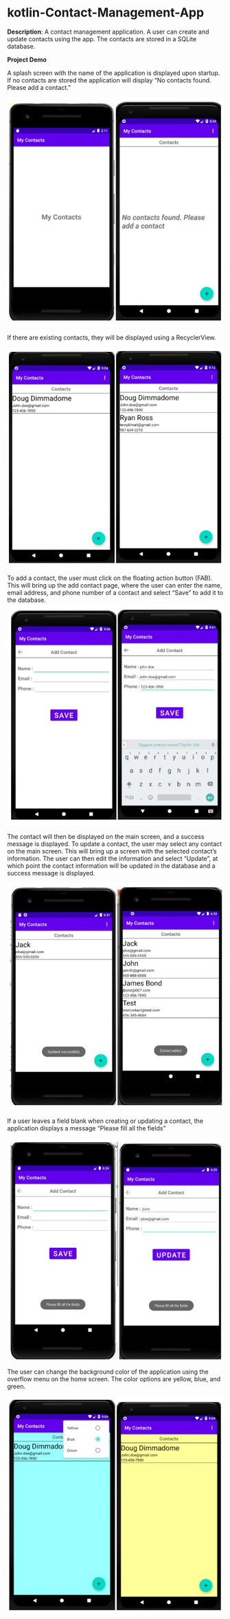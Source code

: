 # kotlin-Contact-Management-App

**Description**: A contact management application. A user can create and update contacts using the app. The contacts are stored in a SQLite database.

**Project Demo**

A splash screen with the name of the application is displayed upon startup. If no contacts are stored the application will display “No contacts found. Please add a contact.” 

![Splash screen](images/splash_screen.jpg)

If there are existing contacts, they will be displayed using a RecyclerView.

![updated contact](images/updated_contacts.jpg)

To add a contact, the user must click on the floating action button (FAB). This will bring up the add contact page, where the user can enter the name, email address, and phone number of a contact and select “Save” to add it to the database. 
![New Contact](images/new_contact.jpg)

The contact will then be displayed on the main screen, and a success message is displayed. To update a contact, the user may select any contact on the main screen. This will bring up a screen with the selected contact’s information. The user can then edit the information and select “Update”, at which point the contact information will be updated in the database and a success message is displayed.

![Success messages](images/success_message.jpg)

If a user leaves a field blank when creating or updating a contact, the application displays a message “Please fill all the fields”

![error messages](images/error_messages.jpg)

The user can change the background color of the application using the overflow menu on the home screen. The color options are yellow, blue, and green.

![overflow](images/overflow_menu.jpg)
